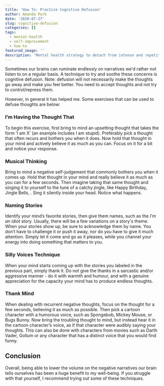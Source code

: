 ```yaml
---
title: 'How To: Practice Cognitive Defusion'
author: Amanda Park
date: '2020-07-27'
slug: cognitive-defusion
categories: []
tags:
  - mental-health
  - self-improvement
  - how-to
featured_image: ''
description: 'Mental health strategy to detach from intense and repetitive thoughts.'
---
```


Sometimes our brains can ruminate endlessly on narratives we'd rather not listen to on a regular basis. A technique to try and soothe these concerns is cognitive defusion. Note: defusion will not necessarily make the thoughts go away and make you feel better. You need to accept thoughts and not try to control/repress them. 

However, in general it has helped me. Some exercises that can be used to defuse thoughts are below:

### I’m Having the Thought That

To begin this exercise, first bring to mind an upsetting thought that takes the form ‘I am X’ (an example includes I am stupid). Preferably pick a thought that often recurs and bothers you when it does. Now hold that thought in your mind and actively believe it as much as you can. Focus on it for a bit and notice your response.

### Musical Thinking

Bring to mind a negative self-judgement that commonly bothers you when it comes up. Hold that thought in your mind and really believe it as much as you can for a few seconds. Then imagine taking that same thought and singing it to yourself to the tune of a catchy jingle, like Happy Birthday, Jingle Bells, . Sing it silently inside your head. Notice what happens.

### Naming Stories

Identify your mind’s favorite stories, then give them names, such as the *I'm an idiot* story. Usually, there will be a few variations on a story's theme. When your stories show up, be sure to acknowledge them by name. You don’t have to challenge it or push it away, nor do you have to give it much attention. Simply let it come and go as it pleases, while you channel your energy into doing something that matters to you.

### Silly Voices Technique

When your mind starts coming up with the stories you labeled in the previous part, simply thank it. Do not give the thanks in a sarcastic and/or aggressive manner - do it with warmth and humour, and with a genuine appreciation for the capacity your mind has to produce endless thoughts.

### Thank Mind
 
When dealing with recurrent negative thoughts, focus on the thought for a few seconds, believing it as much as possible. Then pick a cartoon character with a humorous voice, such as Spongebob, Mickey Mouse, or Bugs Bunny. Now bring the troubling thought to mind, but instead hear it in the cartoon character’s voice, as if that character were audibly saying your thoughts. This can also be done with characters from movies such as Darth Vader, Gollum or any character that has a distinct voice that you would find funny.

## Conclusion

Overall, being able to lower the volume on the negative narratives our brain tells ourselves has been a huge benefit to my well-being. If you struggle with that yourself, I recommend trying out some of these techniques.
